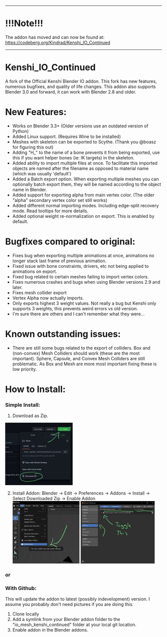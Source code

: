 -----

# !!!Note!!!

The addon has moved and can now be found at:
https://codeberg.org/Kindrad/Kenshi_IO_Continued

-----

# Kenshi_IO_Continued


A fork of the Official Kenshi Blender IO addon. This fork has new features, numerous bugfixes, and quality of life changes. This addon also supports Blender 3.0 and forward, it can work with Blender 2.8 and older.


# New Features:
+ Works on Blender 3.3+ (Older versions use an outdated version of Python)
+ Added Linux support. (Requires Wine to be installed)
+ Meshes with skeleton can be exported to Scythe. (Thank you @boasz for figuring this out)
+ Adding "H_" to the name of a bone prevents it from being exported, use this if you want helper bones (ie: IK targets) in the skeleton.
+ Added ability to import multiple files at once. To facilitate this imported objects are named after the filename as opposed to material name (which was usually 'default')
+ Added a Batch export option. When exporting multiple meshes you can optionally batch export them, they will be named according to the object name in Blender.
+ Added support for exporting alpha from main vertex color. (The older "alpha" secondary vertex color set still works)
+ Added different normal importing modes. Including edge-split recovery mode. Read tooltips for more details.
+ Added optional weight re-normalization on export. This is enabled by default.

# Bugfixes compared to original:
+ Fixes bug when exporting multiple animations at once, animations no longer stack last frame of previous animation.
+ Fixed issue with bone constraints, drivers, etc not being applied to animations on export.
+ Fixed bug related to certain meshes failing to import vertex colors.
+ Fixes numerous crashes and bugs when using Blender versions 2.9 and later.
+ Fixes mesh collider export
+ Vertex Alpha now actually imports.
+ Only exports highest 3 weight values. Not really a bug but Kenshi only supports 3 weights, this prevents weird errors vs old version.
+ I'm sure there are others and I can't remember what they were...

# Known outstanding issues:
+ There are still some bugs related to the export of colliders. Box and (non-convex) Mesh Colliders should work (these are the most important). Sphere, Capsule, and Convex Mesh Colliders are still problematic. As Box and Mesh are more most important fixing these is low priority.

# How to Install:

### Simple Install:

1. Download as Zip.
<img src="https://github.com/Kindrad/Kenshi_IO_Continued/blob/main/install_instructions/Step_1.png" height="200"/>

2. Install Addon: Blender -> Edit -> Preferences -> Addons -> Install -> Select Downloaded Zip -> Enable Addon
<img src="https://github.com/Kindrad/Kenshi_IO_Continued/blob/main/install_instructions/Step_3a.png" height="200"/> <img src="https://github.com/Kindrad/Kenshi_IO_Continued/blob/main/install_instructions/Step_3b.png" height="200"/>

### or

### With Github:

This will update the addon to latest (possibly indevelopment) version. I assume you probably don't need pictures if you are doing this.

1. Clone locally
2. Add a symlink from your Blender addon folder to the "io_mesh_kenshi_continued" folder at your local git location.
3. Enable addon in the Blender addons.

